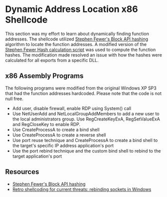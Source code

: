 # Dynamic Address Location x86 Shellcode

This section was my effort to learn about dynamically finding function addresses.  The shellcode utilized [Stephen Fewer's Block API hashing](https://raw.githubusercontent.com/rapid7/metasploit-framework/master/external/source/shellcode/windows/x86/src/block/block_api.asm) algorithm to locate the function addresses.  A modified version of the [Stephen Fewer Hash calculation script](https://github.com/danf42/vulnserver/tree/master/custom_tools/metasploit_hash) was used to compute the function hashes.  The modification made resolved an issue with how the hashes were calculated for all exports from a specific DLL.   

## x86 Assembly Programs
The following programs were modified from the original Windows XP SP3 that had the function addresses hardcoded.  Please note that the code is not null free.    
  - Add user, disable firewall, enable RDP using System() call 
  - Use NetUserAdd and NetLocalGroupAddMembers to add a new user to the local administrators group.  Use RegCreateKeyExA, RegSetValueExA and RegCloseKey to enable RDP.
  - Use CreateProcessA to create a bind shell
  - Use CreateProcessA to create a reverse shell
  - Use port reuse technique and CreateProcessA to create a bind shell to the target's specific IP address application's port 
  - Use the port rebind technique and the custom bind shell to rebind to the target application's port  


## Resources
 - [Stephen Fewer's Block API hashing](https://raw.githubusercontent.com/rapid7/metasploit-framework/master/external/source/shellcode/windows/x86/src/block/block_api.asm)
 - [Retro shellcoding for current threats: rebinding sockets in Windows](https://www.shelliscoming.com/2019/11/retro-shellcoding-for-current-threats.html)
